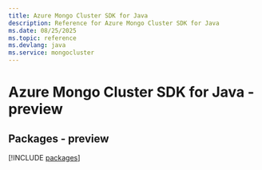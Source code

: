 ```yaml
---
title: Azure Mongo Cluster SDK for Java
description: Reference for Azure Mongo Cluster SDK for Java
ms.date: 08/25/2025
ms.topic: reference
ms.devlang: java
ms.service: mongocluster
---
```

# Azure Mongo Cluster SDK for Java - preview
## Packages - preview
[!INCLUDE [packages](mongo-cluster-index.md)]